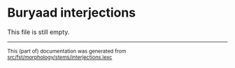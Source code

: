 # Buryaad interjections

This file is still empty.

* * *

<small>This (part of) documentation was generated from [src/fst/morphology/stems/interjections.lexc](https://github.com/giellalt/lang-bxr/blob/main/src/fst/morphology/stems/interjections.lexc)</small>

